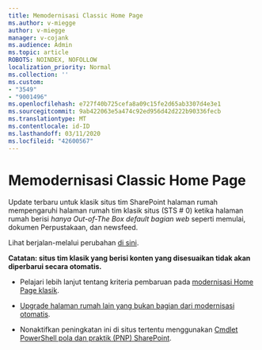```yaml
---
title: Memodernisasi Classic Home Page
ms.author: v-miegge
author: v-miegge
manager: v-cojank
ms.audience: Admin
ms.topic: article
ROBOTS: NOINDEX, NOFOLLOW
localization_priority: Normal
ms.collection: ''
ms.custom:
- "3549"
- "9001496"
ms.openlocfilehash: e727f40b725cefa8a09c15fe2d65ab3307d4e3e1
ms.sourcegitcommit: 9ab422063e5a474c92ed956d42d222b90336fecb
ms.translationtype: MT
ms.contentlocale: id-ID
ms.lasthandoff: 03/11/2020
ms.locfileid: "42600567"
---
```

# <a name="modernize-the-classic-home-page"></a>Memodernisasi Classic Home Page

Update terbaru untuk klasik situs tim SharePoint halaman rumah mempengaruhi halaman rumah tim klasik situs (STS # 0) ketika halaman rumah berisi *hanya Out-of-The Box default bagian web* seperti memulai, dokumen Perpustakaan, dan newsfeed.

Lihat berjalan-melalui perubahan [di sini](https://docs.microsoft.com/sharepoint/sharepointonline/media/homepage-upgrade-gif.gif). 

**Catatan: situs tim klasik yang berisi konten yang disesuaikan tidak akan diperbarui secara otomatis.**

* Pelajari lebih lanjut tentang kriteria pembaruan pada [modernisasi Home Page klasik](https://docs.microsoft.com/sharepoint/disable-auto-modernization-classic-home-pages#why-update-classic-team-site-home-pages-to-modern).

* [Upgrade halaman rumah lain yang bukan bagian dari modernisasi otomatis](https://docs.microsoft.com/sharepoint/dev/transform/modernize-userinterface-site-pages).

* Nonaktifkan peningkatan ini di situs tertentu menggunakan [Cmdlet PowerShell pola dan praktik (PNP) SharePoint](https://docs.microsoft.com/powershell/sharepoint/sharepoint-pnp/sharepoint-pnp-cmdlets).
